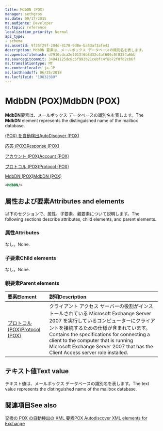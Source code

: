```yaml
---
title: MdbDN (POX)
manager: sethgros
ms.date: 09/17/2015
ms.audience: Developer
ms.topic: reference
localization_priority: Normal
api_type:
- schema
ms.assetid: 9f35f29f-204d-4178-9d8e-ba83af3afe43
description: MdbDN 要素は、メールボックス データベースの識別名を表します。
ms.openlocfilehash: d7910cdca2e2013f6b8432c4af606c0f8354a6bb
ms.sourcegitcommit: 34041125dc8c5f993b21cebfc4f8b72f0fd2cb6f
ms.translationtype: MT
ms.contentlocale: ja-JP
ms.lasthandoff: 06/25/2018
ms.locfileid: "19832389"
---
```

# <a name="mdbdn-pox"></a><span data-ttu-id="26717-103">MdbDN (POX)</span><span class="sxs-lookup"><span data-stu-id="26717-103">MdbDN (POX)</span></span>

<span data-ttu-id="26717-104">**MdbDN**要素は、メールボックス データベースの識別名を表します。</span><span class="sxs-lookup"><span data-stu-id="26717-104">The **MdbDN** element represents the distinguished name of the mailbox database.</span></span> 
  
[<span data-ttu-id="26717-105">(POX) を自動検出</span><span class="sxs-lookup"><span data-stu-id="26717-105">AutoDiscover (POX)</span></span>](autodiscover-pox.md)
  
[<span data-ttu-id="26717-106">応答 (POX)</span><span class="sxs-lookup"><span data-stu-id="26717-106">Response (POX)</span></span>](response-pox.md)
  
[<span data-ttu-id="26717-107">アカウント (POX)</span><span class="sxs-lookup"><span data-stu-id="26717-107">Account (POX)</span></span>](account-pox.md)
  
[<span data-ttu-id="26717-108">プロトコル (POX)</span><span class="sxs-lookup"><span data-stu-id="26717-108">Protocol (POX)</span></span>](protocol-pox.md)
  
[<span data-ttu-id="26717-109">MdbDN (POX)</span><span class="sxs-lookup"><span data-stu-id="26717-109">MdbDN (POX)</span></span>](mdbdn-pox.md)
  
```xml
<MdbDN/>
```

## <a name="attributes-and-elements"></a><span data-ttu-id="26717-110">属性および要素</span><span class="sxs-lookup"><span data-stu-id="26717-110">Attributes and elements</span></span>

<span data-ttu-id="26717-111">以下のセクションで、属性、子要素、親要素について説明します。</span><span class="sxs-lookup"><span data-stu-id="26717-111">The following sections describe attributes, child elements, and parent elements.</span></span>
  
### <a name="attributes"></a><span data-ttu-id="26717-112">属性</span><span class="sxs-lookup"><span data-stu-id="26717-112">Attributes</span></span>

<span data-ttu-id="26717-113">なし。</span><span class="sxs-lookup"><span data-stu-id="26717-113">None.</span></span>
  
### <a name="child-elements"></a><span data-ttu-id="26717-114">子要素</span><span class="sxs-lookup"><span data-stu-id="26717-114">Child elements</span></span>

<span data-ttu-id="26717-115">なし。</span><span class="sxs-lookup"><span data-stu-id="26717-115">None.</span></span>
  
### <a name="parent-elements"></a><span data-ttu-id="26717-116">親要素</span><span class="sxs-lookup"><span data-stu-id="26717-116">Parent elements</span></span>

|<span data-ttu-id="26717-117">**要素**</span><span class="sxs-lookup"><span data-stu-id="26717-117">**Element**</span></span>|<span data-ttu-id="26717-118">**説明**</span><span class="sxs-lookup"><span data-stu-id="26717-118">**Description**</span></span>|
|:-----|:-----|
|[<span data-ttu-id="26717-119">プロトコル (POX)</span><span class="sxs-lookup"><span data-stu-id="26717-119">Protocol (POX)</span></span>](protocol-pox.md) <br/> |<span data-ttu-id="26717-120">クライアント アクセス サーバーの役割がインストールされている Microsoft Exchange Server 2007 を実行しているコンピューターにクライアントを接続するための仕様が含まれています。</span><span class="sxs-lookup"><span data-stu-id="26717-120">Contains the specifications for connecting a client to the computer that is running Microsoft Exchange Server 2007 that has the Client Access server role installed.</span></span>  <br/> |
   
## <a name="text-value"></a><span data-ttu-id="26717-121">テキスト値</span><span class="sxs-lookup"><span data-stu-id="26717-121">Text value</span></span>

<span data-ttu-id="26717-122">テキスト値は、メールボックス データベースの識別名を表します。</span><span class="sxs-lookup"><span data-stu-id="26717-122">The text value represents the distinguished name of the mailbox database.</span></span>
  
## <a name="see-also"></a><span data-ttu-id="26717-123">関連項目</span><span class="sxs-lookup"><span data-stu-id="26717-123">See also</span></span>



[<span data-ttu-id="26717-124">交換の POX の自動検出の XML 要素</span><span class="sxs-lookup"><span data-stu-id="26717-124">POX Autodiscover XML elements for Exchange</span></span>](pox-autodiscover-xml-elements-for-exchange.md)

